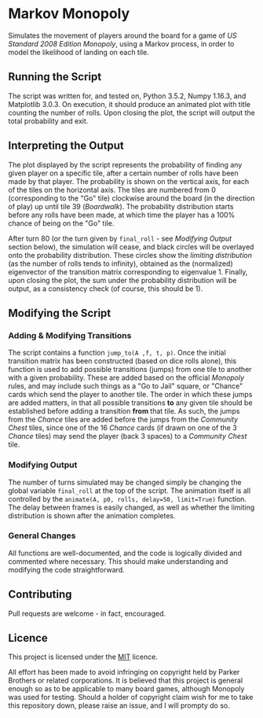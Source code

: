 # Markov Monopoly

Simulates the movement of players around the board for a game of *US Standard 2008 Edition Monopoly*, using a Markov process, in order to model the likelihood of landing on each tile.

## Running the Script

The script was written for, and tested on, Python 3.5.2, Numpy 1.16.3, and Matplotlib 3.0.3. On execution, it should produce an animated plot with title counting the number of rolls. Upon closing the plot, the script will output the total probability and exit.

## Interpreting the Output

The plot displayed by the script represents the probability of finding any given player on a specific tile, after a certain number of rolls have been made by that player. The probability is shown on the vertical axis, for each of the tiles on the horizontal axis. The tiles are numbered from 0 (corresponding to the "Go" tile) clockwise around the board (in the direction of play) up until tile 39 (*Boardwalk*). The probability distribution starts before any rolls have been made, at which time the player has a 100% chance of being on the "Go" tile.

After turn 80 (or the turn given by `final_roll` - see *Modifying Output* section below), the simulation will cease, and black circles will be overlayed onto the probability distribution. These circles show the *limiting distribution* (as the number of rolls tends to infinity), obtained as the (normalized) eigenvector of the transition matrix corresponding to eigenvalue 1. Finally, upon closing the plot, the sum under the probability distribution will be output, as a consistency check (of course, this should be 1).

## Modifying the Script

### Adding & Modifying Transitions

The script contains a function `jump_to(A ,f, t, p)`. Once the initial transition matrix has been constructed (based on dice rolls alone), this function is used to add possible transitions (jumps) from one tile to another with a given probability. These are added based on the official *Monopoly* rules, and may include such things as a "Go to Jail" square, or "Chance" cards which send the player to another tile. The order in which these jumps are added matters, in that all possible transitions **to** any given tile should be established before adding a transition **from** that tile. As such, the jumps from the *Chance* tiles are added before the jumps from the *Community Chest* tiles, since one of the 16 *Chance* cards (if drawn on one of the 3 *Chance* tiles) may send the player (back 3 spaces) to a *Community Chest* tile.

### Modifying Output

The number of turns simulated may be changed simply be changing the global variable `final_roll` at the top of the script. The animation itself is all controlled by the `animate(A, p0, rolls, delay=50, limit=True)` function. The delay between frames is easily changed, as well as whether the limiting distribution is shown after the animation completes. 

### General Changes

All functions are well-documented, and the code is logically divided and commented where necessary. This should make understanding and modifying the code straightforward.

## Contributing

Pull requests are welcome - in fact, encouraged.

## Licence

This project is licensed under the [MIT](https://choosealicense.com/licenses/mit/) licence. 

All effort has been made to avoid infringing on copyright held by Parker Brothers or related corporations. It is believed that this project is general enough so as to be applicable to many board games, although Monopoly was used for testing. Should a holder of copyright claim wish for me to take this repository down, please raise an issue, and I will prompty do so. 
